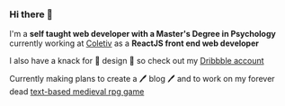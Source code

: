 ### Hi there 👋

I'm a **self taught web developer with a Master's Degree in Psychology** currently working at [Coletiv](https://coletiv.com/) as a **ReactJS front end web developer**

I also have a knack for 🎨 design 🎨 so check out my [Dribbble account](https://dribbble.com/ItzaMi)

Currently making plans to create a 🖊️ blog 🖊️ and to work on my forever dead [text-based medieval rpg game](https://github.com/ItzaMi/medieval-adventure-game)
